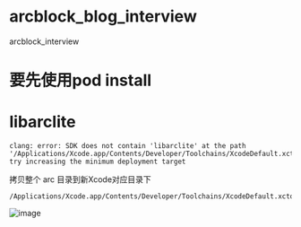 # arcblock_blog_interview
arcblock_interview

# 要先使用pod install

# libarclite

```
clang: error: SDK does not contain 'libarclite' at the path '/Applications/Xcode.app/Contents/Developer/Toolchains/XcodeDefault.xctoolchain/usr/lib/arc/libarclite_iphonesimulator.a'; try increasing the minimum deployment target

```

拷贝整个 arc 目录到新Xcode对应目录下

```
/Applications/Xcode.app/Contents/Developer/Toolchains/XcodeDefault.xctoolchain/usr/lib/

```

![image](https://github.com/yuehuig/libarclite/assets/12612094/9d329bdd-a208-4a67-864a-9a8d38b39682)

